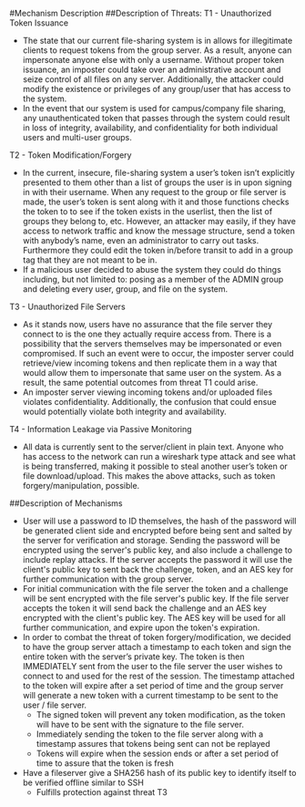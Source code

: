 #Mechanism Description
##Description of Threats:
T1 - Unauthorized Token Issuance
- The state that our current file-sharing system is in allows for illegitimate clients to request tokens from the group server. As a result, anyone can impersonate anyone else with only a username. Without proper token issuance, an imposter could take over an administrative account and seize control of all files on any server. Additionally, the attacker could modify the existence or privileges of any group/user that has access to the system. 
- In the event that our system is used for campus/company file sharing, any unauthenticated token that passes through the system could result in loss of integrity, availability, and confidentiality for both individual users and multi-user groups. 

T2 - Token Modification/Forgery
- In the current, insecure, file-sharing system a user’s token isn’t explicitly presented to them other than a list of groups the user is in upon signing in with their username. When any request to the group or file server is made, the user’s token is sent along with it and those functions checks the token to to see if the token exists in the userlist, then the list of groups they belong to, etc. However, an attacker may easily, if they have access to network traffic and know the message structure, send a token with anybody’s name, even an administrator to carry out tasks. Furthermore they could edit the token in/before transit to add in a group tag that they are not meant to be in.
- If a malicious user decided to abuse the system they could do things including, but not limited to: posing as a member of the ADMIN group and deleting every user, group, and file on the system.

T3 - Unauthorized File Servers
- As it stands now, users have no assurance that the file server they connect to is the one they actually require access from. There is a possibility that the servers themselves may be impersonated or even compromised. If such an event were to occur, the imposter server could retrieve/view incoming tokens and then replicate them in a way that would allow them to impersonate that same user on the system. As a result, the same potential outcomes from threat T1 could arise. 
- An imposter server viewing incoming tokens and/or uploaded files violates confidentiality. Additionally, the confusion that could ensue would potentially violate both integrity and availability. 

T4 - Information Leakage via Passive Monitoring
- All data is currently sent to the server/client in plain text. Anyone who has access to the network can run a wireshark type attack and see what is being transferred, making it possible to steal another user’s token or file download/upload. This makes the above attacks, such as token forgery/manipulation, possible.

##Description of Mechanisms
-  User will use a password to ID themselves, the hash of the password will be generated client side and encrypted before being sent and salted by the server for verification and storage. Sending the password will be encrypted using the server's public key, and also include a challenge to include replay attacks. If the server accepts the password it will use the client's public key to sent back the challenge, token, and an AES key for further communication with the group server.
- For initial communication with the file server the token and a challenge will be sent encrypted with the file server's public key. If the file server accepts the token it will send back the challenge and an AES key encrypted with the client's public key. The AES key will be used for all further communication, and expire upon the token's expiration.
- In order to combat the threat of token forgery/modification, we decided to have the group server attach a timestamp to each token and sign the entire token with the server’s private key. The token is then IMMEDIATELY sent from the user to the file server the user wishes to connect to and used for the rest of the session.  The timestamp attached to the token will expire after a set period of time and the group server will generate a new token with a current timestamp to be sent to the user / file server. 
  - The signed token will prevent any token modification, as the token will have to be sent with the signature to the file server.
  - Immediately sending the token to the file server along with a timestamp assures that tokens being sent can not be replayed
  - Tokens will expire when the session ends or after a set period of time to assure that the token is fresh
- Have a fileserver give a SHA256 hash of its public key to identify itself to be verified offline similar to SSH
  - Fulfills protection against threat T3
